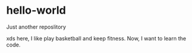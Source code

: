 # hello-world
Just another reposlitory

xds here, I like play basketball and keep fitness.
Now, I want to learn the code.
